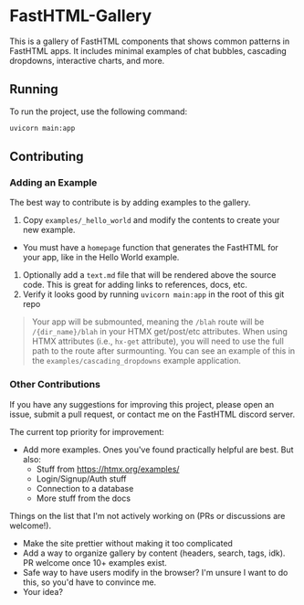 # FastHTML-Gallery

This is a gallery of FastHTML components that shows common patterns in FastHTML apps. It includes minimal examples of chat bubbles, cascading dropdowns, interactive charts, and more.

## Running

To run the project, use the following command:

```bash
uvicorn main:app
```

## Contributing

### Adding an Example

The best way to contribute is by adding examples to the gallery.  

1. Copy `examples/_hello_world` and modify the contents to create your new example.  
  + You must have a `homepage` function that generates the FastHTML for your app, like in the Hello World example.
1. Optionally add a `text.md` file that will be rendered above the source code.  This is great for adding links to references, docs, etc.
1. Verify it looks good by running `uvicorn main:app` in the root of this git repo

> Your app will be submounted, meaning the `/blah` route will be `/{dir_name}/blah` in your HTMX get/post/etc attributes.  When using HTMX attributes (i.e., `hx-get` attribute), you will need to use the full path to the route after surmounting.  You can see an example of this in the `examples/cascading_dropdowns` example application.

### Other Contributions

If you have any suggestions for improving this project, please open an issue, submit a pull request, or contact me on the FastHTML discord server.

The current top priority for improvement:

+ Add more examples.  Ones you've found practically helpful are best.  But also:
  + Stuff from https://htmx.org/examples/
  + Login/Signup/Auth stuff
  + Connection to a database
  + More stuff from the docs

Things on the list that I'm not actively working on (PRs or discussions are welcome!).

+ Make the site prettier without making it too complicated
+ Add a way to organize gallery by content (headers, search, tags, idk).  PR welcome once 10+ examples exist.
+ Safe way to have users modify in the browser?  I'm unsure I want to do this, so you'd have to convince me.
+ Your idea?
